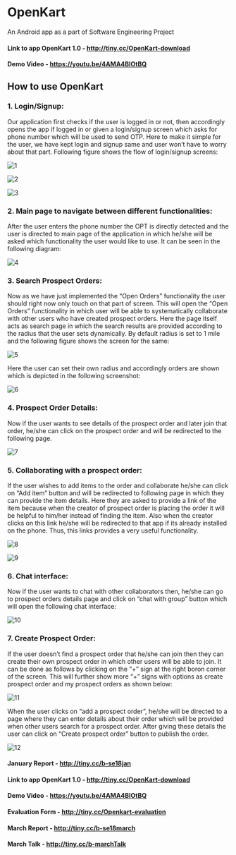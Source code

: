 # OpenKart
An Android app as a part of Software Engineering Project

#### Link to app OpenKart 1.0 - http://tiny.cc/OpenKart-download

#### Demo Video - https://youtu.be/4AMA4BIOtBQ

## How to use OpenKart
### 1.	Login/Signup:

Our application first checks if the user is logged in or not, then accordingly opens the app if logged in or given a login/signup screen which asks for phone number which will be used to send OTP. Here to make it simple for the user, we have kept login and signup same and user won’t have to worry about that part. Following figure shows the flow of login/signup screens:

![1](https://user-images.githubusercontent.com/15925203/38443173-c16cd34a-39b8-11e8-8276-8d8bb8af6e68.jpeg)

![2](https://user-images.githubusercontent.com/15925203/38443241-0e762146-39b9-11e8-9011-5ce0f0889454.jpeg)

![3](https://user-images.githubusercontent.com/15925203/38443283-34b41fe8-39b9-11e8-9e4f-7df757e675c4.jpeg)

### 2.	Main page to navigate between different functionalities:

After the user enters the phone number the OPT is directly detected and the user is directed to main page of the application in which he/she will be asked which functionality the user would like to use. It can be seen in the following diagram:

![4](https://user-images.githubusercontent.com/15925203/38443365-6d012a30-39b9-11e8-92cb-18a8f80f4bfa.jpeg)

### 3.	Search Prospect Orders:

Now as we have just implemented the “Open Orders” functionality the user should right now only touch on that part of screen. This will open the “Open Orders” functionality in which user will be able to systematically collaborate with other users who have created prospect orders. Here the page itself acts as search page in which the search results are provided according to the radius that the user sets dynamically. By default radius is set to 1 mile and the following figure shows the screen for the same:

![5](https://user-images.githubusercontent.com/15925203/38443408-8aa98d8e-39b9-11e8-8527-c786e19ec5eb.jpeg)

Here the user can set their own radius and accordingly orders are shown which is depicted in the following screenshot:

![6](https://user-images.githubusercontent.com/25709086/38436962-0ee192ba-39a4-11e8-8323-2bf3e1c0336f.jpeg)

### 4.	Prospect Order Details:

Now if the user wants to see details of the prospect order and later join that order, he/she can click on the prospect order and will be redirected to the following page.

![7](https://user-images.githubusercontent.com/25709086/38436963-0ef41250-39a4-11e8-9db2-3f90d04d2705.jpeg)

### 5.	Collaborating with a prospect order:

If the user wishes to add items to the order and collaborate he/she can click on “Add item” button and will be redirected to following page in which they can provide the item details. Here they are asked to provide a link of the item because when the creator of prospect order is placing the order it will be helpful to him/her instead of finding the item. Also when the creator clicks on this link he/she will be redirected to that app if its already installed on the phone. Thus, this links provides a very useful functionality.

![8](https://user-images.githubusercontent.com/25709086/38436964-0f0bae7e-39a4-11e8-8f6e-ac5326ceb6b6.jpeg)

![9](https://user-images.githubusercontent.com/25709086/38436965-0f1c0724-39a4-11e8-9bb0-6c6710aa8174.jpeg)

### 6.	Chat interface:

Now if the user wants to chat with other collaborators then, he/she can go to prospect orders details page and click on “chat with group” button which will open the following chat interface:

![10](https://user-images.githubusercontent.com/25709086/38436966-0f2bb912-39a4-11e8-8663-fee36dbb3917.jpeg)

### 7.	Create Prospect Order:

If the user doesn’t find a prospect order that he/she can join then they can create their own prospect order in which other users will be able to join. It can be done as follows by clicking on the “+” sign at the right boron corner of the screen. This will further show more “+” signs with options as create prospect order and my prospect orders as shown below:

![11](https://user-images.githubusercontent.com/25709086/38436967-0f4c6eaa-39a4-11e8-81d5-a77e6d7488ed.jpeg)

When the user clicks on “add a prospect order”, he/she will be directed to a page where they can enter details about their order which will be provided when other users search for a prospect order. After giving these details the user can click on “Create prospect order” button to publish the order.

![12](https://user-images.githubusercontent.com/25709086/38436968-0f62d01e-39a4-11e8-8b89-5a8f9b22967f.jpeg)


#### January Report - http://tiny.cc/b-se18jan

#### Link to app OpenKart 1.0 - http://tiny.cc/OpenKart-download

#### Demo Video - https://youtu.be/4AMA4BIOtBQ

#### Evaluation Form - http://tiny.cc/Openkart-evaluation

#### March Report - http://tiny.cc/b-se18march

#### March Talk - http://tiny.cc/b-marchTalk
